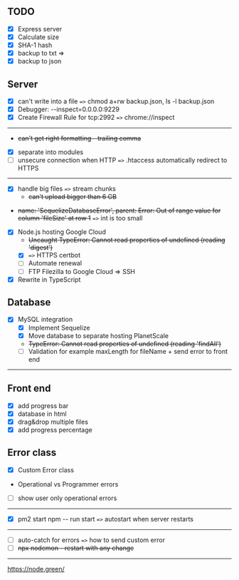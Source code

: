 ## TODO
- [x] Express server
- [x] Calculate size
- [x] SHA-1 hash
- [x] backup to txt =>
- [x] backup to json
## Server
- [x] can't write into a file `=>` chmod a+rw backup.json, ls -l backup.json
- [x] Debugger: --inspect=0.0.0.0:9229
- [x] Create Firewall Rule for tcp:2992 `=>` chrome://inspect
---
  - ~~can't get right formatting - trailing comma~~
- [x] separate into modules
- [ ] unsecure connection when HTTP `=>` .htaccess automatically redirect to HTTPS
---

- [x] handle big files `=>` stream chunks
  - ~~can't upload bigger than 6 GB~~
- ~~name: 'SequelizeDatabaseError', parent: Error: Out of range value for column 'fileSize' at row 1~~ `=>` int is too small

- [x] Node.js hosting Google Cloud
  - ~~Uncaught TypeError: Cannot read properties of undefined (reading 'digest')~~
  - [x] `=>` HTTPS certbot
  - [ ] Automate renewal
  - [ ] FTP Filezilla to Google Cloud => SSH
  
- [x] Rewrite in TypeScript

## Database
- [x] MySQL integration 
  - [x] Implement Sequelize
  - [x] Move database to separate hosting PlanetScale
  - ~~TypeError: Cannot read properties of undefined (reading 'findAll')~~
  - [ ] Validation for example maxLength for fileName + send error to front end

---
## Front end
- [x] add progress bar
- [x] database in html
- [x] drag&drop multiple files
- [x] add progress percentage

## Error class
- [x] Custom Error class
- Operational vs Programmer errors
- [ ] show user only operational errors
---
- [x] pm2 start npm -- run start `=>` autostart when server restarts
---
- [ ] auto-catch for errors `=>` how to send custom error
- [ ] ~~npx nodemon - restart with any change~~
---

https://node.green/